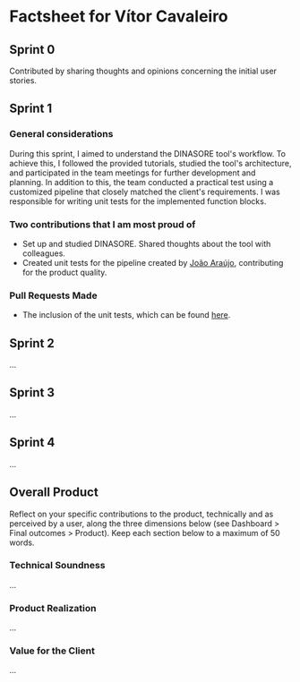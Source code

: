 # Factsheet for Vítor Cavaleiro

## Sprint 0

Contributed by sharing thoughts and opinions concerning the initial user stories.

## Sprint 1

### General considerations
During this sprint, I aimed to understand the DINASORE tool's workflow. To achieve this, I followed the provided tutorials, studied the tool's architecture, and participated in the team meetings for further development and planning. In addition to this, the team conducted a practical test using a customized pipeline that closely matched the client's requirements. I was responsible for writing unit tests for the implemented function blocks.

### Two contributions that I am most proud of
- Set up and studied DINASORE. Shared thoughts about the tool with colleagues.
- Created unit tests for the pipeline created by [João Araújo](../factsheets/team1/joao_araujo.md), contributing for the product quality.

### Pull Requests Made
- The inclusion of the unit tests, which can be found [here](https://github.com/FEUP-MEIC-DS-2023-1MEIC06/DS-Project/commit/f27b58669f545f5121a45e5d4119ea4918d5571b).


## Sprint 2

...


## Sprint 3

...


## Sprint 4

...


## Overall Product

Reflect on your specific contributions to the product, technically and as perceived by a user, along the three dimensions below (see Dashboard > Final outcomes > Product). Keep each section below to a maximum of 50 words.


### Technical Soundness

...


### Product Realization

...


### Value for the Client

...

